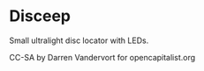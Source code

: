Disceep
=======

Small ultralight disc locator with LEDs.

CC-SA by Darren Vandervort
for opencapitalist.org
